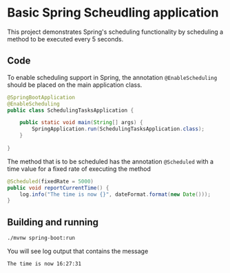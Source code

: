 # Basic Spring Scheudling application

This project demonstrates Spring's scheduling functionality by scheduling a method to be executed every 5 seconds.

## Code

To enable scheduling support in Spring, the annotation `@EnableScheduling` should be placed on the main application class.

```java
@SpringBootApplication
@EnableScheduling
public class SchedulingTasksApplication {

    public static void main(String[] args) {
        SpringApplication.run(SchedulingTasksApplication.class);
    }
	
}
```

The method that is to be scheduled has the annotation `@Scheduled` with a time value for a fixed rate of executing the method 


```java
@Scheduled(fixedRate = 5000)
public void reportCurrentTime() {
    log.info("The time is now {}", dateFormat.format(new Date()));
}
```

## Building and running

```bash
./mvnw spring-boot:run
```

You will see log output that contains the message

```bash
The time is now 16:27:31
```